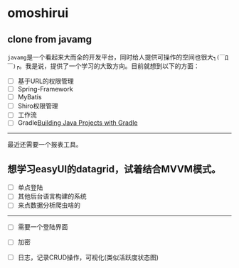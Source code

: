 # omoshirui

clone from javamg
---
`javamg`是一个看起来大而全的开发平台，同时给人提供可操作的空间也很大`┑(￣Д ￣)┍`。我是说，提供了一个学习的大致方向。目前就想到以下的方面：
- [ ] 基于URL的权限管理
- [ ] Spring-Framework
- [ ] MyBatis
- [ ] Shiro权限管理
- [ ] 工作流
- [ ] Gradle[Building Java Projects with Gradle](https://spring.io/guides/gs/gradle/)
---
最近还需要一个报表工具。

想学习easyUI的datagrid，试着结合MVVM模式。
---
- [ ] 单点登陆
- [ ] 其他后台语言构建的系统
- [ ] 来点数据分析爬虫啥的
---
- [ ] 需要一个登陆界面
- [ ] 加密
- [ ] 日志，记录CRUD操作，可视化(类似活跃度状态图)



